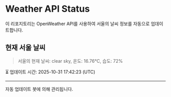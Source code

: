 
# Weather API Status

이 리포지토리는 OpenWeather API를 사용하여 서울의 날씨 정보를 자동으로 업데이트합니다.

## 현재 서울 날씨
> 서울의 현재 날씨: clear sky, 온도: 16.76°C, 습도: 72%

⏳ 업데이트 시간: 2025-10-31 17:42:23 (UTC)

---
자동 업데이트 봇에 의해 관리됩니다.
